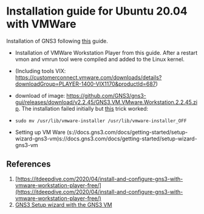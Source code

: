 # Installation guide for Ubuntu 20.04 with VMWare
Installation of GNS3 following [this](https://docs.gns3.com/docs/getting-started/installation/linux) guide.


- Installation of VMWare Workstation Player from this guide. After a restart vmon and vmrun tool were compiled and added to the Linux kernel.
- (Including tools VIX: https://customerconnect.vmware.com/downloads/details?downloadGroup=PLAYER-1400-VIX1170&productId=687)
- download of image: https://github.com/GNS3/gns3-gui/releases/download/v2.2.45/GNS3.VM.VMware.Workstation.2.2.45.zip. The installation failed initially but [this](https://communities.vmware.com/t5/VMware-Workstation-Pro/Problem-installing-VMware-VIX-1-17-0/td-p/1847111) trick worked:
- ```
  sudo mv /usr/lib/vmware-installer /usr/lib/vmware-installer_OFF
  ```
  
- Setting up VM Ware (s://docs.gns3.com/docs/getting-started/setup-wizard-gns3-vm)s://docs.gns3.com/docs/getting-started/setup-wizard-gns3-vm


## References
1. [https://itdeepdive.com/2020/04/install-and-configure-gns3-with-vmware-workstation-player-free/](https://itdeepdive.com/2020/04/install-and-configure-gns3-with-vmware-workstation-player-free/)
2. [GNS3 Setup wizard with the GNS3 VM](https://docs.gns3.com/docs/getting-started/setup-wizard-gns3-vm/)
